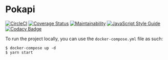 # Pokapi

[![CircleCI](https://circleci.com/gh/MrColorado/Pokapi.svg?style=shield)](https://circleci.com/gh/MrColorado/Pokapi)
[![Coverage Status](https://coveralls.io/repos/github/MrColorado/Pokapi/badge.svg?branch=master)](https://coveralls.io/github/MrColorado/Pokapi?branch=master)
[![Maintainability](https://api.codeclimate.com/v1/badges/a99a88d28ad37a79dbf6/maintainability)](https://codeclimate.com/github/codeclimate/codeclimate/maintainability)
[![JavaScript Style Guide](https://img.shields.io/badge/code_style-standard-brightgreen.svg)](https://standardjs.com)
[![Codacy Badge](https://api.codacy.com/project/badge/Grade/593801e0614f404db68b80a07ab35274)](https://www.codacy.com/app/MrColorado/Pokapi?utm_source=github.com&amp;utm_medium=referral&amp;utm_content=MrColorado/Pokapi&amp;utm_campaign=Badge_Grade)

To run the project locally, you can use the `docker-compose.yml` file as such:
```
$ docker-compose up -d
$ yarn start
```
